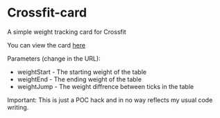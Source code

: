 # Crossfit-card
A simple weight tracking card for Crossfit

You can view the card [here](http://boriskozo.github.io/crossfit-card/index.html?weightStart=20&weightJump=5&weightEnd=100)

Parameters (change in the URL):

* weightStart - The starting weight of the table
* weightEnd - The ending weight of the table
* weightJump - The weight diffrence between ticks in the table

Important: This is just a POC hack and in no way reflects my usual code writing.
